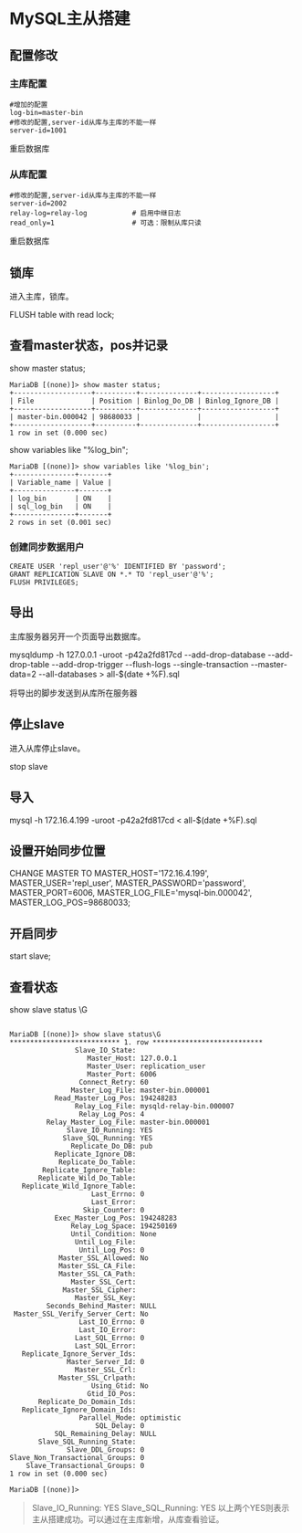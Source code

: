 # MySQL主从搭建

## 配置修改

### 主库配置
```vim /etc/my.cnf
#增加的配置
log-bin=master-bin
#修改的配置,server-id从库与主库的不能一样
server-id=1001
```

重启数据库

### 从库配置
```vim /etc/my.cnf
#修改的配置,server-id从库与主库的不能一样
server-id=2002
relay-log=relay-log           # 启用中继日志
read_only=1                   # 可选：限制从库只读
```

重启数据库

## 锁库

进入主库，锁库。

FLUSH table with read lock;

## 查看master状态，pos并记录

show master status;
```
MariaDB [(none)]> show master status;
+-------------------+----------+--------------+------------------+
| File              | Position | Binlog_Do_DB | Binlog_Ignore_DB |
+-------------------+----------+--------------+------------------+
| master-bin.000042 | 98680033 |              |                  |
+-------------------+----------+--------------+------------------+
1 row in set (0.000 sec)
```

show variables like "%log_bin";
```
MariaDB [(none)]> show variables like '%log_bin';
+---------------+-------+
| Variable_name | Value |
+---------------+-------+
| log_bin       | ON    |
| sql_log_bin   | ON    |
+---------------+-------+
2 rows in set (0.001 sec)

```
### 创建同步数据用户
```
CREATE USER 'repl_user'@'%' IDENTIFIED BY 'password';
GRANT REPLICATION SLAVE ON *.* TO 'repl_user'@'%';
FLUSH PRIVILEGES;
```

## 导出

主库服务器另开一个页面导出数据库。

mysqldump -h 127.0.0.1 -uroot -p42a2fd817cd --add-drop-database --add-drop-table --add-drop-trigger --flush-logs --single-transaction --master-data=2 --all-databases > all-$(date +%F).sql

将导出的脚步发送到从库所在服务器

## 停止slave

进入从库停止slave。

stop slave


## 导入

mysql -h 172.16.4.199 -uroot -p42a2fd817cd < all-$(date +%F).sql

## 设置开始同步位置

 CHANGE MASTER TO 
  MASTER_HOST='172.16.4.199', 
  MASTER_USER='repl_user',
  MASTER_PASSWORD='password',
  MASTER_PORT=6006,
  MASTER_LOG_FILE='mysql-bin.000042', 
  MASTER_LOG_POS=98680033;

## 开启同步

start slave;

## 查看状态

show slave status \G

```

MariaDB [(none)]> show slave status\G
*************************** 1. row ***************************
                Slave_IO_State: 
                   Master_Host: 127.0.0.1
                   Master_User: replication_user
                   Master_Port: 6006
                 Connect_Retry: 60
               Master_Log_File: master-bin.000001
           Read_Master_Log_Pos: 194248283
                Relay_Log_File: mysqld-relay-bin.000007
                 Relay_Log_Pos: 4
         Relay_Master_Log_File: master-bin.000001
              Slave_IO_Running: YES
             Slave_SQL_Running: YES
               Replicate_Do_DB: pub
           Replicate_Ignore_DB: 
            Replicate_Do_Table: 
        Replicate_Ignore_Table: 
       Replicate_Wild_Do_Table: 
   Replicate_Wild_Ignore_Table: 
                    Last_Errno: 0
                    Last_Error: 
                  Skip_Counter: 0
           Exec_Master_Log_Pos: 194248283
               Relay_Log_Space: 194250169
               Until_Condition: None
                Until_Log_File: 
                 Until_Log_Pos: 0
            Master_SSL_Allowed: No
            Master_SSL_CA_File: 
            Master_SSL_CA_Path: 
               Master_SSL_Cert: 
             Master_SSL_Cipher: 
                Master_SSL_Key: 
         Seconds_Behind_Master: NULL
 Master_SSL_Verify_Server_Cert: No
                 Last_IO_Errno: 0
                 Last_IO_Error: 
                Last_SQL_Errno: 0
                Last_SQL_Error: 
   Replicate_Ignore_Server_Ids: 
              Master_Server_Id: 0
                Master_SSL_Crl: 
            Master_SSL_Crlpath: 
                    Using_Gtid: No
                   Gtid_IO_Pos: 
       Replicate_Do_Domain_Ids: 
   Replicate_Ignore_Domain_Ids: 
                 Parallel_Mode: optimistic
                     SQL_Delay: 0
           SQL_Remaining_Delay: NULL
       Slave_SQL_Running_State: 
              Slave_DDL_Groups: 0
Slave_Non_Transactional_Groups: 0
    Slave_Transactional_Groups: 0
1 row in set (0.000 sec)

MariaDB [(none)]> 
```

> Slave_IO_Running: YES
> Slave_SQL_Running: YES
> 以上两个YES则表示主从搭建成功。可以通过在主库新增，从库查看验证。
